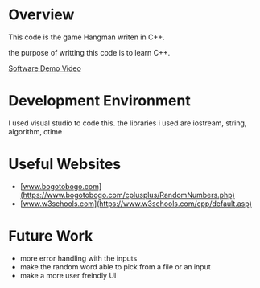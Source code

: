 # Overview

This code is the game Hangman writen in C++.

the purpose of writting this code is to learn C++.

[Software Demo Video](https://www.loom.com/share/532fdd28ffef4c98932619ccc194b9a7)

# Development Environment

I used visual studio to code this.
the libraries i used are iostream, string, algorithm, ctime

# Useful Websites

- [www.bogotobogo.com](https://www.bogotobogo.com/cplusplus/RandomNumbers.php)
- [www.w3schools.com](https://www.w3schools.com/cpp/default.asp)

# Future Work

- more error handling with the inputs
- make the random word able to pick from a file or an input
- make a more user freindly UI
